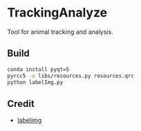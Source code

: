 # TrackingAnalyze

Tool for animal tracking and analysis.

## Build

```bash
conda install pyqt=5
pyrcc5 -o libs/resources.py resources.qrc
python labelImg.py
```

## Credit

- [labelimg](https://github.com/tzutalin/labelImg)
